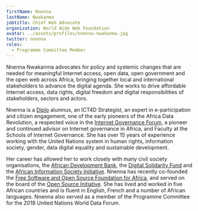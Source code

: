 ```yaml
---
firstName: Nnenna
lastName: Nwakanma
jobtitle: Chief Web Advocate
organization: World Wide Web Foundation
avatar: ../assets/profiles/nnenna-nwakanma.jpg
twitter: nnenna
roles:
  - Programme Committee Member
---
```


Nnenna Nwakanma advocates for policy and systemic changes that are needed for meaningful Internet access, open data, open government and the open web across Africa, bringing together local and international stakeholders to advance the digital agenda. She works to drive affordable Internet access, data rights, digital freedom and digital responsibilities of stakeholders, sectors and actors.

Nnenna is a [Diplo](https://www.diplomacy.edu/) alumnus, an ICT4D Strategist, an expert in e-participation and citizen engagement, one of the early pioneers of the Africa Data Revolution, a respected voice in the [Internet Governance Forum](https://www.intgovforum.org/), a pioneer and continued advisor on Internet governance in Africa, and Faculty at the Schools of Internet Governance. She has over 15 years of experience working with the United Nations system in human rights, information society, gender, data digital equality and sustainable development.

Her career has allowed her to work closely with many civil society organisations, the [African Development Bank](https://www.afdb.org), the [Digital Solidarity Fund](https://en.wikipedia.org/wiki/Digital_solidarity_fund) and the [African Information Society Initiative](https://www.uneca.org/publications/african-information-society-initiative-aisi-decade%E2%80%99s-perspective). Nnenna has recently co-founded the [Free Software and Open Source Foundation for Africa](http://www.fossfa.net/), and served on the board of the [Open Source Initiative](https://opensource.org/). She has lived and worked in five African countries and is fluent in English, French and a number of African languages. Nnenna also served as a member of the Programme Committee for the 2018 United Nations World Data Forum.
